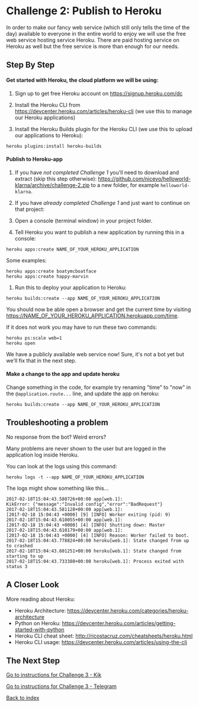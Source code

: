 # Challenge 2: Publish to Heroku

In order to make our fancy web service (which still only tells the time of the day) available to everyone in the entire world to enjoy we will use the free web service hosting service Heroku. There are paid hosting service on Heroku as well but the free service is more than enough for our needs.

## Step By Step

#### Get started with Heroku, the cloud platform we will be using:

1. Sign up to get free Heroku account on <https://signup.heroku.com/dc>

1. Install the Heroku CLI from <https://devcenter.heroku.com/articles/heroku-cli> (we use this to manage our Heroku applications)

1. Install the Heroku Builds plugin for the Heroku CLI (we use this to upload our applications to Heroku):

  ```
  heroku plugins:install heroku-builds
  ```

#### Publish to Heroku-app
1. If you have _not completed Challenge 1_ you'll need to download and extract (skip this step otherwise): <https://github.com/nicevo/helloworld-klarna/archive/challenge-2.zip> to a new folder, for example `helloworld-klarna`.

1. If you have _already completed Challenge 1_ and just want to continue on that project:

1. Open a console (terminal window) in your project folder.

1. Tell Heroku you want to publish a new application by running this in a console:

  ```
  heroku apps:create NAME_OF_YOUR_HEROKU_APPLICATION
  ```

  Some examples:

  ```
  heroku apps:create boatymcboatface
  heroku apps:create happy-marvin
  ```

1. Run this to deploy your application to Heroku:

  ```
  heroku builds:create --app NAME_OF_YOUR_HEROKU_APPLICATION
  ```

You should now be able open a browser and get the current time by visiting <https://NAME_OF_YOUR_HEROKU_APPLICATION.herokuapp.com/time>.

If it does not work you may have to run these two commands:

```
heroku ps:scale web=1
heroku open
```

We have a publicly available web service now! Sure, it's not a bot yet but we'll fix that in the next step.

#### Make a change to the app and update heroku

Change something in the code, for example try renaming "time" to "now" in the `@application.route...` line, and update the app on heroku:

```
heroku builds:create --app NAME_OF_YOUR_HEROKU_APPLICATION
```

## Troubleshooting a problem

No response from the bot? Weird errors?

Many problems are never shown to the user but are logged in the application log inside Heroku.

You can look at the logs using this command:

```
heroku logs -t --app NAME_OF_YOUR_HEROKU_APPLICATION
```

The logs might show something like this...

```
2017-02-18T15:04:43.580726+00:00 app[web.1]:
KikError: {"message":"Invalid config","error":"BadRequest"}
2017-02-18T15:04:43.581128+00:00 app[web.1]:
[2017-02-18 15:04:43 +0000] [9] [INFO] Worker exiting (pid: 9)
2017-02-18T15:04:43.610055+00:00 app[web.1]:
[2017-02-18 15:04:43 +0000] [4] [INFO] Shutting down: Master
2017-02-18T15:04:43.610179+00:00 app[web.1]:
[2017-02-18 15:04:43 +0000] [4] [INFO] Reason: Worker failed to boot.
2017-02-18T15:04:43.778824+00:00 heroku[web.1]: State changed from up to crashed
2017-02-18T15:04:43.601251+00:00 heroku[web.1]: State changed from starting to up
2017-02-18T15:04:43.733380+00:00 heroku[web.1]: Process exited with status 3
```

## A Closer Look

More reading about Heroku:

- Heroku Architecture: <https://devcenter.heroku.com/categories/heroku-architecture>
- Python on Heroku: <https://devcenter.heroku.com/articles/getting-started-with-python>
- Heroku CLI cheat sheet: <http://ricostacruz.com/cheatsheets/heroku.html>
- Heroku CLI usage: <https://devcenter.heroku.com/articles/using-the-cli>

## The Next Step

[Go to instructions for Challenge 3 - Kik](./challenge-kik.md)

[Go to instructions for Challenge 3 - Telegram](./challenge-telegram.md)

[Back to index](./index.md)
